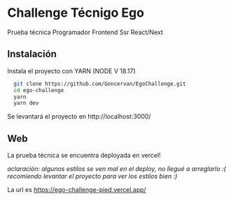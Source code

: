 
# Challenge Técnigo Ego

Prueba técnica Programador Frontend Ssr React/Next 




## Instalación

Instala el proyecto con YARN (NODE V 18.17)

```bash
  git clone https://github.com/Goncervan/EgoChallenge.git
  cd ego-challenge
  yarn
  yarn dev
```

Se levantará el proyecto en http://localhost:3000/
    
## Web

La prueba técnica se encuentra deployada en vercel!

*aclaración: algunos estilos se ven mal en el deploy, no llegué a arreglarlo :( recomiendo levantar el proyecto para ver los estilos bien :)*

La url es https://ego-challenge-pied.vercel.app/

